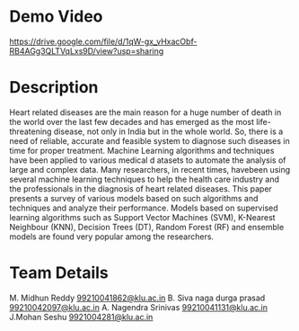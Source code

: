 # Demo Video
https://drive.google.com/file/d/1qW-gx_vHxacObf-RB4AGg3QLTVqLxs9D/view?usp=sharing
# Description
Heart related diseases are the main reason for a huge number of death in the world over the last few decades and has emerged as the most 
life-threatening disease, not only in India but in the whole world. So, there is a need of reliable, accurate and feasible system to diagnose 
such diseases in time for proper treatment. Machine Learning algorithms and techniques have been applied to various medical d atasets to 
automate the analysis of large and complex data. Many researchers, in recent times, havebeen using several machine learning techniques 
to help the health care industry and the professionals in the diagnosis of heart related diseases. This paper presents a survey of various 
models based on such algorithms and techniques and analyze their performance. Models based on supervised learning algorithms such as 
Support Vector Machines (SVM), K-Nearest Neighbour (KNN), Decision Trees (DT), Random Forest (RF) and ensemble models are found 
very popular among the researchers.
# Team Details
M. Midhun Reddy             99210041862@klu.ac.in
B. Siva naga durga prasad   99210042097@klu.ac.in
A. Nagendra Srinivas        99210041131@klu.ac.in
J.Mohan Seshu               9921004281@klu.ac.in

